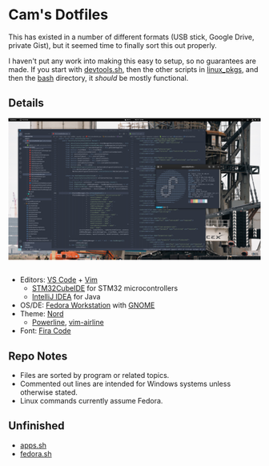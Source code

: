 # Cam's Dotfiles

This has existed in a number of different formats (USB stick, Google Drive, private Gist), but it seemed time to finally sort this out properly.

I haven't put any work into making this easy to setup, so no guarantees are made. If you start with [devtools.sh](./linux_pkgs/devtools.sh), then the other scripts in [linux_pkgs](./linux_pkgs/), and then the [bash](./bash/) directory, it _should_ be mostly functional.

## Details

<img alt="Screenshot of my Fedora desktop, featuring VS Code and GNOME terminal. VS Code is opened to cam-rod/wildfly-elytron, and GNOME Terminal shows neofetch." style="max-width: 100%; height: auto; display: block; margin: 0px auto;" src=./assets/cam-rod_theme.png><br>

- Editors: [VS Code](https://github.com/Microsoft/vscode/) + [Vim](https://github.com/vim/vim)
    - [STM32CubeIDE](https://www.st.com/en/development-tools/stm32cubeide.html) for STM32 microcontrollers
    - [IntelliJ IDEA](https://www.jetbrains.com/idea/) for Java
- OS/DE: [Fedora Workstation](https://getfedora.org/en/workstation/) with [GNOME](https://www.gnome.org/)
- Theme: [Nord](https://github.com/arcticicestudio/nord)
    - [Powerline](https://github.com/powerline/powerline), [vim-airline](https://github.com/vim-airline/vim-airline)
- Font: [Fira Code](https://github.com/tonsky/FiraCode)

## Repo Notes

- Files are sorted by program or related topics.
- Commented out lines are intended for Windows systems unless otherwise stated.
- Linux commands currently assume Fedora.

## Unfinished

- [apps.sh](./linux_pkgs/apps.sh)
- [fedora.sh](./linux_pkgs/fedora.sh)
